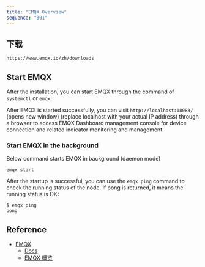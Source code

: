 ```yaml
---
title: "EMQX Overview"
sequence: "301"
---
```


## 下载

```text
https://www.emqx.io/zh/downloads
```

## Start EMQX

After the installation, you can start EMQX through the command of `systemctl` or `emqx`.

After EMQX is started successfully, you can visit `http://localhost:18083/` (opens new window)
(replace localhost with your actual IP address) through a browser to access EMQX Dashboard management console
for device connection and related indicator monitoring and management.

### Start EMQX in the background

Below command starts EMQX in background (daemon mode)

```text
emqx start
```

After the startup is successful, you can use the `emqx ping` command to check the running status of the node.
If pong is returned, it means the running status is OK:

```text
$ emqx ping
pong
```

## Reference

- [EMQX](https://www.emqx.io/)
  - [Docs](https://www.emqx.io/docs/en/latest/)
  - [EMQX 概览](https://www.emqx.io/docs/zh/v5.0/deploy/install-introduction.html)
